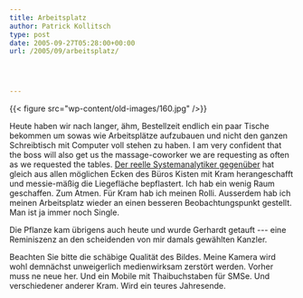 ```yaml
---
title: Arbeitsplatz
author: Patrick Kollitsch
type: post
date: 2005-09-27T05:28:00+00:00
url: /2005/09/arbeitsplatz/




---
```

{{< figure src="wp-content/old-images/160.jpg" />}}

Heute haben wir nach langer, ähm, Bestellzeit endlich ein paar Tische bekommen um sowas wie Arbeitsplätze aufzubauen und nicht den ganzen Schreibtisch mit Computer voll stehen zu haben. I am very confident that the boss will also get us the massage-coworker we are requesting as often as we requested the tables. [Der reelle Systemanalytiker gegenüber][1] hat gleich aus allen möglichen Ecken des Büros Kisten mit Kram herangeschafft und messie-mäßig die Liegefläche bepflastert. Ich hab ein wenig Raum geschaffen. Zum Atmen. Für Kram hab ich meinen Rolli. Ausserdem hab ich meinen Arbeitsplatz wieder an einen besseren Beobachtungspunkt gestellt. Man ist ja immer noch Single.

Die Pflanze kam übrigens auch heute und wurde Gerhardt getauft --- eine Reminiszenz an den scheidenden von mir damals gewählten Kanzler.

Beachten Sie bitte die schäbige Qualität des Bildes. Meine Kamera wird wohl demnächst unweigerlich medienwirksam zerstört werden. Vorher muss ne neue her. Und ein Mobile mit Thaibuchstaben für SMSe. Und verschiedener anderer Kram. Wird ein teures Jahresende.

 [1]: http://fabio.bacigalupo.net/
